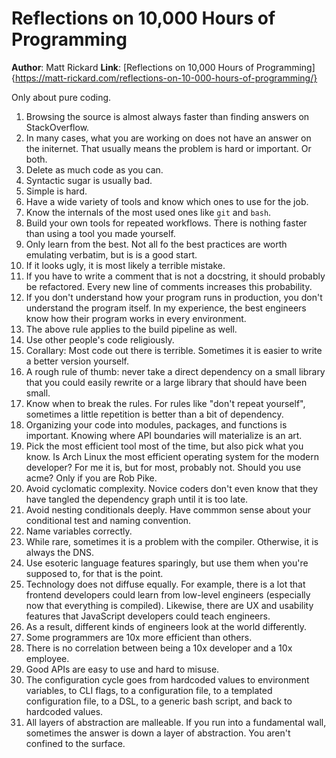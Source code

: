 # Reflections on 10,000 Hours of Programming
**Author**: Matt Rickard
**Link**: [Reflections on 10,000 Hours of Programming]{https://matt-rickard.com/reflections-on-10-000-hours-of-programming/}

Only about pure coding.

1. Browsing the source is almost always faster than finding answers on StackOverflow.
2. In many cases, what you are working on does not have an answer on the initernet.
   That usually means the problem is hard or important. Or both.
3. Delete as much code as you can.
4. Syntactic sugar is usually bad.
5. Simple is hard.
6. Have a wide variety of tools and know which ones to use for the job.
7. Know the internals of the most used ones like `git` and `bash`.
8. Build your own tools for repeated workflows.
   There is nothing faster than using a tool you made yourself.
9. Only learn from the best. Not all fo the best practices are worth emulating verbatim, but is is a good start.
10. If it looks ugly, it is most likely a terrible mistake.
11. If you have to write a comment that is not a docstring, it should probably be refactored.
    Every new line of comments increases this probability.
12. If you don't understand how your program runs in production, you don't understand the program itself.
    In my experience, the best engineers know how their program works in every environment.
13. The above rule applies to the build pipeline as well.
14. Use other people's code religiously.
15. Corallary: Most code out there is terrible. Sometimes it is easier to write a better version yourself.
16. A rough rule of thumb: never take a direct dependency on a small library that you could easily rewrite or a large library that should have been small.
17. Know when to break the rules. For rules like "don't repeat yourself", sometimes a little repetition is better than a bit of dependency.
18. Organizing your code into modules, packages, and functions is important. Knowing where API boundaries will materialize is an art.
19. Pick the most efficient tool most of the time, but also pick what you know. Is Arch Linux the most efficient operating system for the modern developer? For me it is, but for most, probably not. Should you use acme? Only if you are Rob Pike.
20. Avoid cyclomatic complexity. Novice coders don't even know that they have tangled the dependency graph until it is too late. 
21. Avoid nesting conditionals deeply. Have commmon sense about your conditional test and naming convention. 
22. Name variables correctly.
23. While rare, sometimes it is a problem with the compiler. Otherwise, it is always the DNS. 
24. Use esoteric language features sparingly, but use them when you're supposed to, for that is the point.
25. Technology does not diffuse equally.
    For example, there is a lot that frontend developers could learn from low-level engineers (especially now that everything is compiled).
    Likewise, there are UX and usability features that JavaScript developers could teach engineers.
26. As a result, different kinds of engineers look at the world differently.
27. Some programmers are 10x more efficient than others.
28. There is no correlation between being a 10x developer and a 10x employee.
29. Good APIs are easy to use and hard to misuse.
30. The configuration cycle goes from hardcoded values to environment variables, to CLI flags, to a configuration file, to a templated configuration file, to a DSL, to a generic bash script, and back to hardcoded values.
31. All layers of abstraction are malleable. If you run into a fundamental wall, sometimes the answer is down a layer of abstraction. You aren't confined to the surface.


